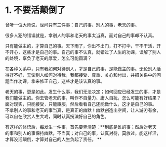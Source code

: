 # 1. 不要活颠倒了

曾听一位大师说，世间只有三件事：自己的事，别人的事，老天的事。

很多人犯的错误就是，拿别人的事和老天的事太当真，面对自己的事却不认真。

只有能做主的，才算自己的事。天下雨了，你出不出门，打不打伞，干不干活，开不开心，这些才是自己的事。自己的事不认真，就错过了人生的功课，误解了别人的处境，辜负了老天的厚爱，怎么可能圆满？

在各种关系中，只有我如何对待别人，才是自己的事，是能做主的事。无论别人活得好不好，无论别人如何对待我，我都接受、尊重、关心和付出，并把关系中的问题当作功课，拿来修正自己，这些才是该认真的事。

老天的事，更是如此。发生什么事，我们无法决定；如何回应已经发生的事，才是我们能做主的。你去管老天的事，叫作不自量力、庸人自扰，怎么可能有好结果？面对现实，只能接受，只能臣服，然后看看自己还能做什么，这才是自己的事。
不拿别人的事和老天的事当真，是真正的幽默！幽默创造出空间，让人游刃有余，可以自在欣赏人生大戏，同时认真扮演好自己的角色。

有这样的体悟后，每发生一件事，首先要弄清楚：**到底是谁的事；然后对老天的事和别人的事保持幽默，不当真；对自己的事，认真对待，莫放过。能这样活，才算没活颠倒，才算对自己的人生负起了责任。
**
